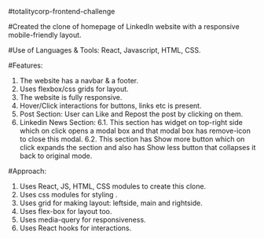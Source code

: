 #totalitycorp-frontend-challenge

#Created the clone of homepage of LinkedIn website with a responsive mobile-friendly layout.

#Use of Languages & Tools: React, Javascript, HTML, CSS.

#Features:
1. The website has a navbar & a footer.
2. Uses flexbox/css grids for layout.
3. The website is fully responsive.
4. Hover/Click interactions for buttons, links etc is present.
5. Post Section: User can Like and Repost the post by clicking on them.
6. Linkedin News Section: 
     6.1. This section has widget on top-right side which on click opens a modal box and that modal box has remove-icon to close this modal.
     6.2. This section has Show more button which on click expands the section and also has Show less button that collapses it back to original mode.
     

#Approach:
1. Uses React, JS, HTML, CSS modules to create this clone.
2. Uses css modules for styling .
3. Uses grid for making layout: leftside, main and rightside.
4. Uses flex-box for layout too.
5. Uses media-query for responsiveness.
6. Uses React hooks for interactions.
